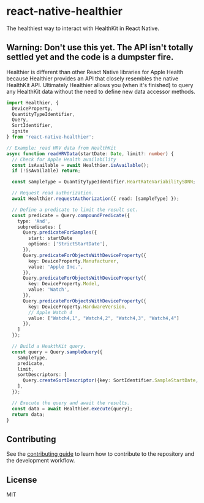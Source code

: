 # react-native-healthier

The healthiest way to interact with HealthKit in React Native.

## Warning: Don't use this yet. The API isn't totally settled yet and the code is a dumpster fire.

Healthier is different than other React Native libraries for Apple Health because Healthier provides an API that closely resembles the native HealthKit API. Ultimately Healthier allows you (when it's finished) to query any HealthKit data without the need to define new data accessor methods.

```TypeScript
import Healthier, {
  DeviceProperty,
  QuantityTypeIdentifier,
  Query,
  SortIdentifier,
  ignite
} from 'react-native-healthier';

// Example: read HRV data from HealthKit
async function readHRVData(startDate: Date, limit?: number) {
  // Check for Apple Health availability
  const isAvailable = await Healthier.isAvailable();
  if (!isAvailable) return;

  const sampleType = QuantityTypeIdentifier.HeartRateVariabilitySDNN;

  // Request read authorization.
  await Healthier.requestAuthorization({ read: [sampleType] });

  // Define a predicate to limit the result set.
  const predicate = Query.compoundPredicate({
    type: 'And', 
    subpredicates: [
      Query.predicateForSamples({
        start: startDate
        options: ['StrictStartDate'],
      }),
      Query.predicateForObjectsWithDeviceProperty({
        key: DeviceProperty.Manufacturer,
        value: 'Apple Inc.',
      }),
      Query.predicateForObjectsWithDeviceProperty({
        key: DeviceProperty.Model,
        value: 'Watch',
      }),
      Query.predicateForObjectsWithDeviceProperty({
        key: DeviceProperty.HardwareVersion,
        // Apple Watch 4
        value: ["Watch4,1", "Watch4,2", "Watch4,3", "Watch4,4"]
      }),
    ]
  });

  // Build a HeakthKit query.
  const query = Query.sampleQuery({
    sampleType,
    predicate,
    limit, 
    sortDescriptors: [
      Query.createSortDescriptor({key: SortIdentifier.SampleStartDate, ascending: false}),
    ],
  });

  // Execute the query and await the results.
  const data = await Healthier.execute(query);
  return data;
}
```

## Contributing

See the [contributing guide](CONTRIBUTING.md) to learn how to contribute to the repository and the development workflow.

## License

MIT
